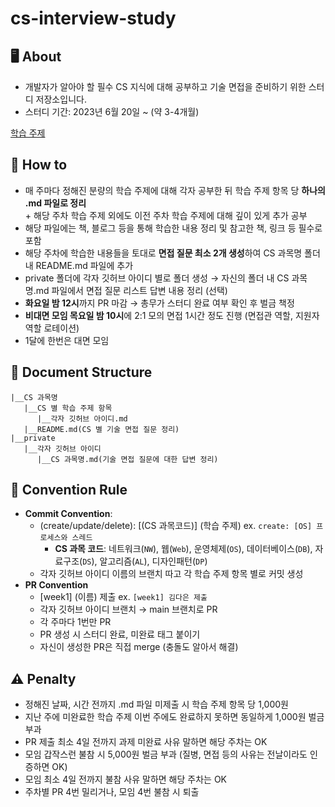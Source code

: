 # cs-interview-study

## 🖥️ About

- 개발자가 알아야 할 필수 CS 지식에 대해 공부하고 기술 면접을 준비하기 위한 스터디 저장소입니다.
- 스터디 기간: 2023년 6월 20일 ~ (약 3-4개월)

[학습 주제](https://github.com/jkde7721/cs-interview-study/wiki/%ED%95%99%EC%8A%B5-%EC%A3%BC%EC%A0%9C)

## 📝 How to

- 매 주마다 정해진 분량의 학습 주제에 대해 각자 공부한 뒤 학습 주제 항목 당 **하나의 .md 파일로 정리**
  <br/>\+ 해당 주차 학습 주제 외에도 이전 주차 학습 주제에 대해 깊이 있게 추가 공부
- 해당 파일에는 책, 블로그 등을 통해 학습한 내용 정리 및 참고한 책, 링크 등 필수로 포함
- 해당 주차에 학습한 내용들을 토대로 **면접 질문 최소 2개 생성**하여 CS 과목명 폴더 내 README.md 파일에 추가
- private 폴더에 각자 깃허브 아이디 별로 폴더 생성 → 자신의 폴더 내 CS 과목명.md 파일에서 면접 질문 리스트 답변 내용 정리 (선택)
- **화요일 밤 12시**까지 PR 마감 → 총무가 스터디 완료 여부 확인 후 벌금 책정
- **비대면 모임 목요일 밤 10시**에 2:1 모의 면접 1시간 정도 진행 (면접관 역할, 지원자 역할 로테이션)
- 1달에 한번은 대면 모임

## 📁 Document Structure

```
|__CS 과목명
   |__CS 별 학습 주제 항목
      |__각자 깃허브 아이디.md
   |__README.md(CS 별 기술 면접 질문 정리)
|__private
   |__각자 깃허브 아이디
      |__CS 과목명.md(기술 면접 질문에 대한 답변 정리)
```

## 📢 Convention Rule

- **Commit Convention**:
  - (create/update/delete): [(CS 과목코드)] (학습 주제) ex. `create: [OS] 프로세스와 스레드`
    - **CS 과목 코드**: 네트워크(`NW`), 웹(`Web`), 운영체제(`OS`), 데이터베이스(`DB`), 자료구조(`DS`), 알고리즘(`AL`), 디자인패턴(`DP`)
  - 각자 깃허브 아이디 이름의 브랜치 따고 각 학습 주제 항목 별로 커밋 생성
- **PR Convention**
  - [week1] (이름) 제출 ex. `[week1] 김다은 제출`
  - 각자 깃허브 아이디 브랜치 → main 브랜치로 PR
  - 각 주마다 1번만 PR
  - PR 생성 시 스터디 완료, 미완료 태그 붙이기
  - 자신이 생성한 PR은 직접 merge (충돌도 알아서 해결)

## ⚠️ Penalty

- 정해진 날짜, 시간 전까지 .md 파일 미제출 시 학습 주제 항목 당 1,000원
- 지난 주에 미완료한 학습 주제 이번 주에도 완료하지 못하면 동일하게 1,000원 벌금 부과
- PR 제출 최소 4일 전까지 과제 미완료 사유 말하면 해당 주차는 OK
- 모임 갑작스런 불참 시 5,000원 벌금 부과 (질병, 면접 등의 사유는 전날이라도 인증하면 OK)
- 모임 최소 4일 전까지 불참 사유 말하면 해당 주차는 OK
- 주차별 PR 4번 밀리거나, 모임 4번 불참 시 퇴출
